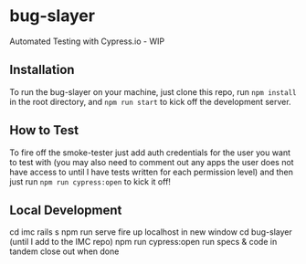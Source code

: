 # bug-slayer

Automated Testing with Cypress.io - WIP

## Installation

To run the bug-slayer on your machine, just clone this repo, run `npm install` in the root directory, and `npm run start` to kick off the development server.

## How to Test

To fire off the smoke-tester just add auth credentials for the user you want to test with (you may also need to comment out any apps the user does not have access to until I have tests written for each permission level) and then just run `npm run cypress:open` to kick it off!


## Local Development

cd imc
rails s
npm run serve
fire up localhost
in new window cd bug-slayer (until I add to the IMC repo)
npm run cypress:open
run specs & code in tandem
close out when done